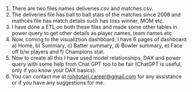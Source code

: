 1) There are two files names deliveries.csv and matches.csv. 
2) The deliveries file has ball to ball stats of the matches since 2008 and mathces file has match details such has toss winner, MOM etc.
3) I have done a ETL on both these files and made some other tables in power query to get other details as player names, team names etc.
4) Now, coming to the visualiztion dashboard, I have 6 pages of dashboard a) Home, b) Summary, c) Batter summary, d) Bowler summary, e) Face off b/w players and f) Champions stat.
5) Now to create all this I have used model relationships, DAX and power query with some help from Chat GPT too to be fair (ChatGPT is useful, only if you know your DAX basics).
6) You can contact me at rohitotari.career@gmail.com for any assistance or if you have any suggestions for me.
